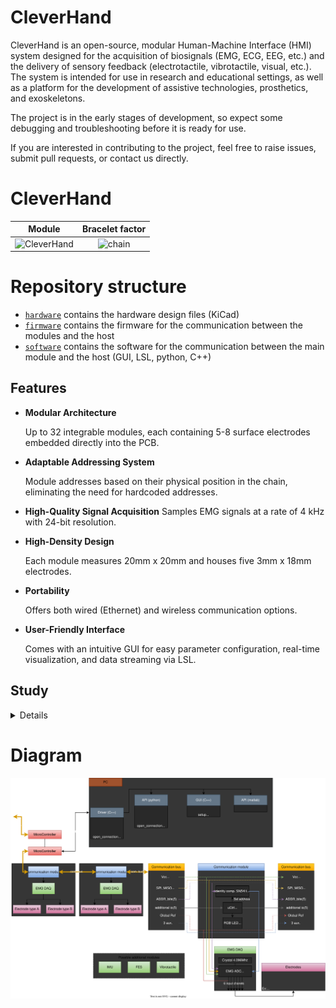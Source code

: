 # CleverHand
CleverHand is an open-source, modular Human-Machine Interface (HMI) system designed for the acquisition of biosignals (EMG, ECG, EEG, etc.) and the delivery of sensory feedback (electrotactile, vibrotactile, visual, etc.). The system is intended for use in research and educational settings, as well as a platform for the development of assistive technologies, prosthetics, and exoskeletons.

The project is in the early stages of development, so expect some debugging and troubleshooting before it is ready for use. 

If you are interested in contributing to the project, feel free to raise issues, submit pull requests, or contact us directly.

# CleverHand
|                                         Module                                         |                                      Bracelet factor                                      |
| :------------------------------------------------------------------------------------: | :---------------------------------------------------------------------------------------: |
| ![CleverHand](https://github.com/Aightech/CleverHand-hardware/blob/main/docs/anim.gif) | ![chain](https://github.com/Aightech/CleverHand-hardware/blob/main/docs/bracelet_one.png) |

# Repository structure
- [`hardware`](hardware/Cleverhand-hardware/README.md) contains the hardware design files (KiCad)
- [`firmware`](firmware/hc32l110_clvhd/README.md)  contains the firmware for the communication between the modules and the host
-  [`software`](software/Cleverhand-interface/README.md)  contains the software for the communication between the main module and the host (GUI, LSL, python, C++)


## Features
- **Modular Architecture**
    
    Up to 32 integrable modules, each containing 5-8 surface electrodes embedded directly into the PCB.

- **Adaptable Addressing System**

    Module addresses based on their physical position in the chain, eliminating the need for hardcoded addresses.

 - **High-Quality Signal Acquisition**
    Samples EMG signals at a rate of 4 kHz with 24-bit resolution.

-  **High-Density Design** 

    Each module measures 20mm x 20mm and houses five 3mm x 18mm electrodes.

-  **Portability**

    Offers both wired (Ethernet) and wireless communication options.

-  **User-Friendly Interface**
        
    Comes with an intuitive GUI for easy parameter configuration, real-time visualization, and data streaming via LSL.


## Study
<details><summary>Details</summary>
<p>

#### Motivation
Electromyography (EMG) is a technique used to measure the electrical activity of muscles. It is widely used in the field of human-machine interaction, as it provides a non-invasive method of monitoring muscle activity. For example, EMG can be used to control prosthetic devices, allowing amputees to regain some of their lost functionality. EMG can also be used to control exoskeletons, allowing for the restoration of motor function in patients with neurological disorders. In addition, EMG is used in the field of sports science to monitor muscle activity during physical activity. 

#### Context
Current devices used for EMG signal acquisition are often bulky and expensive or lack the necessary features to meet the needs of researchers and clinicians. 

##### Wearable EMG devices

| Device | Price | Electrodes | Sampling rate | Resolution | Comments |
| --- | --- | --- | --- | --- | --- |
| Myoband | 200\$ | 8 bipolar electrodes | 200 Hz | 8-bit | It was very handy and easy to use for experiments as the users just had to put it on their arm and it was ready to use. Unfortunately, the Myoband is no longer available for purchase. |
| MyoWare EMG Sensor | 40\$ | 3 bipolar electrodes | 200 Hz | 10-bit  | The MyoWare EMG Sensor is a low-cost EMG sensor that can be used to measure muscle activity. It is a good option for prototyping, but it lacks the necessary features for research and clinical applications. |
| Delsys Trigno Avanti | 2000\$ | 16 bipolar electrodes | 2000 Hz | 16-bit | The Delsys Trigno Avanti is a high-end EMG system that offers a wide range of features. It is a good option for research and clinical applications, but it is expensive and not very portable. |


##### Non-wearable EMG devices

| Device | Price | Electrodes | Sampling rate | Resolution | Comments |
| --- | --- | --- | --- | --- | --- |
| OT Bioelettronica Sessanta Quattro | 10000\$ | 64 monopolar electrodes | 2000 Hz | 24-bit | The Sessanta Quattro is a high-end EMG system that offers a wide range of features. It is a good option for research and clinical applications, but it is very expensive. |
| Delsys Trigno Wireless System | ? | 32 monopolar electrodes | ? | ? | The Trigno Wireless System is a high-end EMG system that offers a wide range of features. It is a good option for research and clinical applications, but it is very expensive. |
| OT Bioelettronica Muovi+ | 25000\$ | 4x32 monopolar electrodes | 2000 Hz | 24-bit | The Muovi+ is a high-end EMG system that offers a wide range of features. It is a good option for research and clinical applications, but it is very expensive|
| OT Bioelettronica Quattrocento | 50000\$ | 382 monopolar electrodes | 2000 Hz | 24-bit | The Quattrocento is a high-end EMG system that offers a wide range of features. It is a good option for research and clinical applications, but it is very expensive. |


#### Approach

Our system features a modular architecture, allowing for the integration of 1 to 32 modules. Standard modules house ADS1293 or ADS1298 EMG acquisitions chip, enabling the sampling of 3 to 8 channels of EMG data at a rate of 4 kHz with a 24-bit resolution. 

To achieve a high-density design, the bottom layer of the PCB contains eight gold-plated areas (3mm x 18mm) that can serve as electrodes. This high-density design, with a module size of 20mm x 20mm, facilitates precise and detailed analysis of muscle activation patterns, especially in applications that require high spatial resolution.

To ensure the versatility of the modules it is also posible to use the gold plated electrodes to mount adpters for other type of electrodes (jack connector, snap connector, flex electrodes).

 The addressing system employed by the device is adaptable, with the address of each module determined by its physical position in the chain. This design eliminates the need for hardcoded addresses and simplifies the overall usage. 

| Module | Price | Electrodes | Sampling rate | Resolution |
| --- | --- | --- | --- | --- | 
| CleverHand | 200\$ | 16x8 monopolar/bipolar electrodes | 4 kHz | 24-bit |

##### Additional features

| Feature | Description |
| --- | --- |
| Modular | 1 to 32 modules per device |
| Visual | 2 RGB LEDs per module|
| IMU | Can be equipped with an IMU module|
| Electrotactile | Can be equipped with an electrotactile module|
| Vibrotactile | Can be equipped with a vibrotactile actuator|
| Communication | Wireless (Bluetooth, WiFi, LORA, ...) or wired (USB, Ethernet, ...) |
| Attachments | Standard, bracelet, mesh|
| Interface | GUI, LSL, python, C++ |

 </p>
</details>

# Diagram
![CleverHand](docs/diagram.svg)


